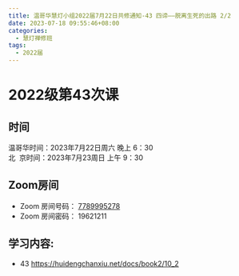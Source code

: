 ```yaml
---
title: 温哥华慧灯小组2022届7月22日共修通知-43 四谛——脱离生死的出路 2/2
date: 2023-07-18 09:55:46+08:00
categories:
  - 慧灯禅修班
tags:
  - 2022届
---
```

# 2022级第43次课

## 时间

温哥华时间：2023年7月22日周六 晚上 6：30\
北  京时间：2023年7月23周日 上午 9：30

## Zoom房间

* Zoom 房间号码： [7789995278](https://us02web.zoom.us/j/7789995278?pwd=VjZmbWJFY2k2K0E5RVB2cTNIQmhqUT09)
* Zoom 房间密码： 19621211

## 学习内容:

* 43 <https://huidengchanxiu.net/docs/book2/10_2>